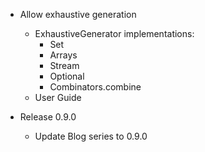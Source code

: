 -  Allow exhaustive generation
   - ExhaustiveGenerator implementations:
     - Set
     - Arrays
     - Stream
     - Optional
     - Combinators.combine
   - User Guide

- Release 0.9.0
    - Update Blog series to 0.9.0

